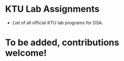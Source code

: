 # KTU Lab Assignments

- List of all official KTU lab programs for DSA.

# To be added, contributions welcome!